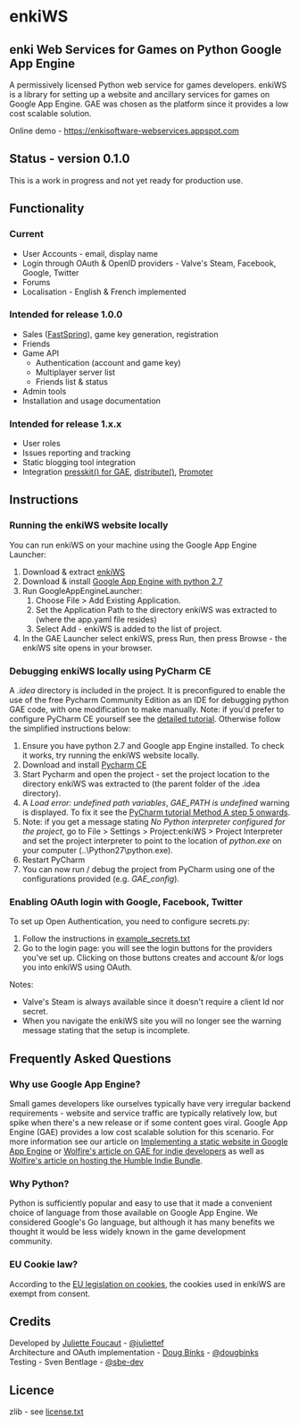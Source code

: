# enkiWS


## enki Web Services for Games on Python Google App Engine

A permissively licensed Python web service for games developers. enkiWS is a library for setting up a website and ancillary services for games on Google App Engine. GAE was chosen as the platform since it provides a low cost scalable solution.

Online demo - https://enkisoftware-webservices.appspot.com


## Status - version 0.1.0

This is a work in progress and not yet ready for production use.


## Functionality

### Current

* User Accounts - email, display name
* Login through OAuth & OpenID providers - Valve's Steam, Facebook, Google, Twitter
* Forums
* Localisation - English & French implemented

### Intended for release 1.0.0 

* Sales ([FastSpring](http://www.fastspring.com/)), game key generation, registration
* Friends
* Game API
    * Authentication (account and game key)
    * Multiplayer server list
    * Friends list & status
* Admin tools
* Installation and usage documentation

### Intended for  release 1.x.x

* User roles
* Issues reporting and tracking
* Static blogging tool integration
* Integration [presskit() for GAE](http://www.enkisoftware.com/devlogpost-20140123-1-Presskit_for_Google_App_Engine.html), 
[distribute()](https://dodistribute.com/), 
[Promoter](https://www.promoterapp.com/)


## Instructions

### Running the enkiWS website locally

You can run enkiWS on your machine using the Google App Engine Launcher:  

1. Download & extract [enkiWS](https://github.com/juliettef/enkiWS/archive/master.zip)  
1. Download & install [Google App Engine with python 2.7](https://cloud.google.com/appengine/downloads#Google_App_Engine_SDK_for_Python)  
1. Run GoogleAppEngineLauncher:  
    1. Choose File > Add Existing Application.  
    1. Set the Application Path to the directory enkiWS was extracted to (where the app.yaml file resides)  
    1. Select Add - enkiWS is added to the list of project.
1. In the GAE Launcher select enkiWS, press Run, then press Browse - the enkiWS site opens in your browser.  

### Debugging enkiWS locally using PyCharm CE

A *.idea* directory is included in the project. It is preconfigured to enable the use of the free Pycharm Community Edition as an IDE for debugging python GAE code, with one modification to make manually. 
Note: if you'd prefer to configure PyCharm CE yourself see the [detailed tutorial](http://www.enkisoftware.com/devlogpost-20141231-1-Python_Google_App_Engine_debugging_with_PyCharm_CE.html). Otherwise follow the simplified instructions below:

1. Ensure you have python 2.7 and Google app Engine installed. To check it works, try running the enkiWS website locally.  
1. Download and install [Pycharm CE](https://www.jetbrains.com/pycharm/download/)  
1. Start Pycharm and open the project - set the project location to the directory enkiWS was extracted to (the parent folder of the .idea directory).  
1. A *Load error: undefined path variables*, *GAE_PATH is undefined* warning is displayed. To fix it see the [PyCharm tutorial Method A step 5 onwards](http://www.enkisoftware.com/devlogpost-20141231-1-Python_Google_App_Engine_debugging_with_PyCharm_CE.html#pathvariable).
1. Note: if you get a message stating *No Python interpreter configured for the project*, go to File > Settings > Project:enkiWS > Project Interpreter and set the project interpreter to point to the location of *python.exe* on your computer (..\Python27\python.exe).
1. Restart PyCharm
1. You can now run / debug the project from PyCharm using one of the configurations provided (e.g. *GAE_config*).  

### Enabling OAuth login with Google, Facebook, Twitter

To set up Open Authentication, you need to configure secrets.py:  

1. Follow the instructions in [example_secrets.txt](https://github.com/juliettef/enkiWS/blob/master/example_secrets.txt)  
1. Go to the login page: you will see the login buttons for the providers you've set up. Clicking on those buttons creates and account &/or logs you into enkiWS using OAuth.  

Notes:  

 - Valve's Steam is always available since it doesn't require a client Id nor secret.  
 - When you navigate the enkiWS site you will no longer see the warning message stating that the setup is incomplete.  


## Frequently Asked Questions

### Why use Google App Engine?

Small games developers like ourselves typically have very irregular backend requirements - website and service traffic are typically relatively low, but spike when there's a new release or if some content goes viral. Google App Engine (GAE) provides a low cost scalable solution for this scenario. For more information see our article on [Implementing a static website in Google App Engine](http://www.enkisoftware.com/devlogpost-20130823-1-Implementing_a_static_website_in_Google_App_Engine.html) or [Wolfire's article on GAE for indie developers](http://blog.wolfire.com/2009/03/google-app-engine-for-indie-developers/) as well as [Wolfire's article on hosting the Humble Indie Bundle](http://blog.wolfire.com/2010/06/Hosting-the-Humble-Indie-Bundle-on-App-Engine).

### Why Python?

Python is sufficiently popular and easy to use that it made a convenient choice of language from those available on Google App Engine. We considered Google's Go language, but although it has many benefits we thought it would be less widely known in the game development community.

### EU Cookie law?
According to the [EU legislation on cookies](http://ec.europa.eu/ipg/basics/legal/cookies/index_en.htm#section_2), the cookies used in enkiWS are exempt from consent.


## Credits

Developed by [Juliette Foucaut](http://www.enkisoftware.com/about.html#juliette) - [@juliettef](https://github.com/juliettef)  
Architecture and OAuth implementation - [Doug Binks](http://www.enkisoftware.com/about.html#doug) - [@dougbinks](https://github.com/dougbinks)  
Testing - Sven Bentlage - [@sbe-dev](https://github.com/sbe-dev)


## Licence

zlib - see [license.txt](https://github.com/juliettef/enkiWS/blob/master/license.txt)
